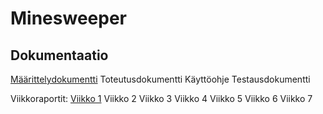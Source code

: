 # Minesweeper

## Dokumentaatio

[Määrittelydokumentti](https://github.com/minttugomez/minesweeper/dokumentaatio/maarittelydokumentti.md)
Toteutusdokumentti
Käyttöohje
Testausdokumentti

Viikkoraportit:
[Viikko 1](https://github.com/minttugomez/minesweeper/dokumentaatio/viikkoraportti1.md)
Viikko 2
Viikko 3
Viikko 4
Viikko 5
Viikko 6
Viikko 7